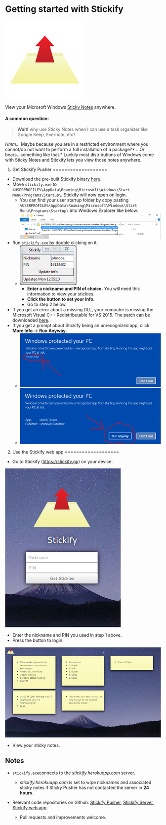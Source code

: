 Getting started with Stickify
===================
![Stickify logo](https://raw.githubusercontent.com/ansonl/stickify-web-app/gh-pages/guide/screenshots/stickify-logo-256.png)

View your Microsoft Windows [Sticky Notes](http://windows.microsoft.com/en-us/windows7/using-sticky-notes) anywhere.

#### A common question:
> **Wait!** why use Sticky Notes when I can use a task organizer like Google Keep, Evernote, etc?

*Hmm...* Maybe because you are in a restricted environment where you cannot/do not want to perform a full installation of a package?* ...Or bears...something like that.*
Luckily most distributions of Windows come with Sticky Notes and Stickify lets you view those notes anywhere.

 1.  Get Stickify Pusher
===================
 - Download the pre-built Stickify binary [here](https://raw.githubusercontent.com/ansonl/stickify-pusher/master/dist/stickify.exe). 
 - Move `stickify.exe` to `%USERPROFILE%\AppData\Roaming\Microsoft\Windows\Start Menu\Programs\Startup\`. Stickify will now open on login. 
    - You can find your user startup folder by copy pasting `%USERPROFILE%\AppData\Roaming\Microsoft\Windows\Start Menu\Programs\Startup\` into Windows Explorer like below. 
    ![Windows 10 Explorer User Startup Folder Navigation](https://raw.githubusercontent.com/ansonl/stickify-web-app/gh-pages/guide/screenshots/win10-explorer-startup.png)
 - Run `stickify.exe` by double clicking on it.
   - ![Stickify Push screenshot](https://raw.githubusercontent.com/ansonl/stickify-web-app/gh-pages/guide/screenshots/stickify-pusher-screenshot.PNG)
	   - **Enter a nickname and PIN of choice.** You will need this information to view your stickies. 
	   - **Click the button to set your info.** 
	   - Go to step 2 below. 
- If you get an error about a missing DLL, your computer is missing the Microsoft Visual C++ Redistributable for VS 2015. The patch can be downloaded [here](http://www.microsoft.com/en-us/download/details.aspx?id=48145). 
- If you get a prompt about Stickify being an unrecognized app, click **More Info** → **Run Anyway**.
   - ![Windows Smartscreen Prompt More Info](https://raw.githubusercontent.com/ansonl/stickify-web-app/gh-pages/guide/screenshots/smartscreen-prompt-more-info.png)
   - ![Windows Smartscreen Prompt Run Anyway](https://raw.githubusercontent.com/ansonl/stickify-web-app/gh-pages/guide/screenshots/smartscreen-prompt-run-anyway.png)

2.  Use the Stickify web app
===================
- Go to Stickify (https://stickify.gq) on your device.

![Stickify login screen](https://raw.githubusercontent.com/ansonl/stickify-web-app/gh-pages/guide/screenshots/stickify-login.PNG)

- Enter the nickname and PIN you used in step 1 above. 
- Press the button to login.

![Stickify sample notes](https://raw.githubusercontent.com/ansonl/stickify-web-app/gh-pages/guide/screenshots/stickify-sample-notes.PNG)

- View your sticky notes. 

Notes
-------------
- `stickify.exe`connects to the *stickify.herokuapp.com* server. 
	- *stickify.herokuapp.com* is set to wipe nicknames and associated sticky notes if Sticky Pusher has not contacted the server in **24 hours**.

- Relevant code repositories on Github:  [Stickify Pusher](https://github.com/ansonl/stickify-pusher), [Stickify Server](https://github.com/ansonl/stickify-server), [Stickify web app](https://github.com/ansonl/stickify-web-app).
	- Pull requests and improvements welcome.